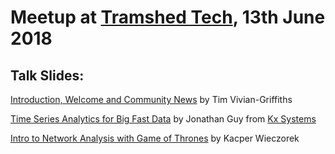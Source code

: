 # Meetup at [Tramshed Tech](http://www.tramshedtech.co.uk/index), 13th June 2018

## Talk Slides:

[Introduction, Welcome and Community News](https://github.com/pydatacardiff/meetups/blob/master/meetup_13_6_18/IntroAndWelcome.pdf) by Tim Vivian-Griffiths

[Time Series Analytics for Big Fast Data](https://github.com/pydatacardiff/meetups/blob/master/meetup_13_6_18/Time%20Series%20Analytics%20for%20Big%20Fast%20Data%20Kx%20Systems.pdf) by Jonathan Guy from [Kx Systems](https://kx.com/)

[Intro to Network Analysis with Game of Thrones](https://github.com/pydatacardiff/meetups/blob/master/meetup_13_6_18/Intro%20to%20Network%20Analysis%20with%20Game%20of%20Thrones.pdf) by Kacper Wieczorek
